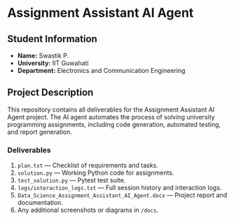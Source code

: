 # Assignment Assistant AI Agent

## Student Information
- **Name:** Swastik P.  
- **University:** IIT Guwahati
- **Department:** Electronics and Communication Engineering  

## Project Description
This repository contains all deliverables for the Assignment Assistant AI Agent project. The AI agent automates the process of solving university programming assignments, including code generation, automated testing, and report generation.  

### Deliverables
1. `plan.txt` — Checklist of requirements and tasks.  
2. `solution.py` — Working Python code for assignments.  
3. `test_solution.py` — Pytest test suite.  
4. `logs/interaction_logs.txt` — Full session history and interaction logs.  
5. `Data_Science_Assignment_Assistant_AI_Agent.docx` — Project report and documentation.  
6. Any additional screenshots or diagrams in `/docs`.
